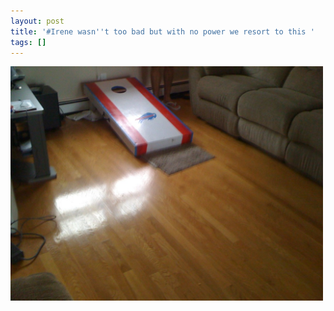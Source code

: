```yaml
---
layout: post
title: '#Irene wasn''t too bad but with no power we resort to this '
tags: []
---
```


<p>
<div class='p_embed p_image_embed'>
<img alt="Image" height="375" src="/images/30963780-image.jpg" width="500" />

</div>
</p>
